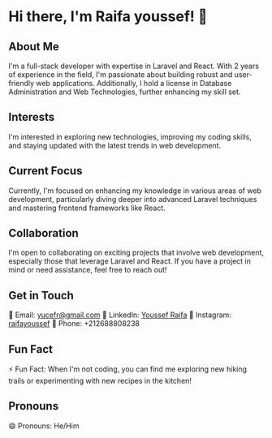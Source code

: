 # Hi there, I'm Raifa youssef! 👋

## About Me
I'm a full-stack developer with expertise in Laravel and React. With 2 years of experience in the field, I'm passionate about building robust and user-friendly web applications. Additionally, I hold a license in Database Administration and Web Technologies, further enhancing my skill set.

## Interests
I'm interested in exploring new technologies, improving my coding skills, and staying updated with the latest trends in web development.

## Current Focus
Currently, I'm focused on enhancing my knowledge in various areas of web development, particularly diving deeper into advanced Laravel techniques and mastering frontend frameworks like React.

## Collaboration
I'm open to collaborating on exciting projects that involve web development, especially those that leverage Laravel and React. If you have a project in mind or need assistance, feel free to reach out!

## Get in Touch
📧 Email: [yucefr@gmail.com](mailto:yucefr@gmail.com)
🔗 LinkedIn: [Youssef Raifa](https://www.linkedin.com/in/youssef-raifa/)
📸 Instagram: [raifayoussef](https://www.instagram.com/raifayoussef/)
📱 Phone: +212688808238

## Fun Fact
⚡ Fun Fact: When I'm not coding, you can find me exploring new hiking trails or experimenting with new recipes in the kitchen!

## Pronouns
😄 Pronouns: He/Him
